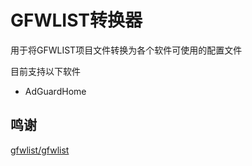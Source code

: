 # GFWLIST转换器

用于将GFWLIST项目文件转换为各个软件可使用的配置文件

目前支持以下软件
- AdGuardHome

## 鸣谢

[gfwlist/gfwlist](https://github.com/gfwlist/gfwlist)